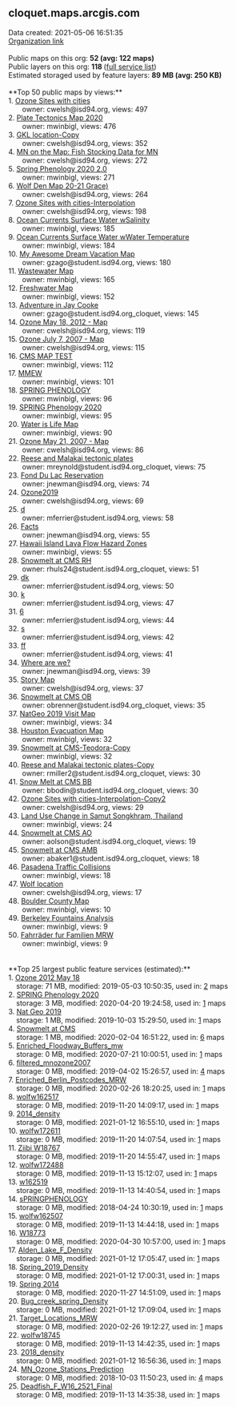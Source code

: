 <h2>cloquet.maps.arcgis.com</h2> Data created: 2021-05-06 16:51:35 <br /><a target='new' href='https://cloquet.maps.arcgis.com'>Organization link</a><br /><br />Public maps on this org: <b>52 (avg: 122 maps)</b><br />Public layers on this org: <b>118 </b>(<a target='new' href='https://services.arcgis.com/z5QlFXK0gOIvsPsP/ArcGIS/rest/services'>full service list</a>)<br />Estimated storaged used by feature layers: <b>89 MB (avg: 250 KB)</b><br /><br />**Top 50 public maps by views:**<br />  1. <a target='new' href='https://www.arcgis.com/home/item.html?id=b849d5a6d83d40f99ba71f11046a2c00'>Ozone Sites with cities</a> <br />  &nbsp;&nbsp;&nbsp;&nbsp; &nbsp;&nbsp;owner: cwelsh@isd94.org, views: 497<br />  2. <a target='new' href='https://www.arcgis.com/home/item.html?id=442102bf49a24475beb42f2dd6d896ab'>Plate Tectonics Map 2020</a> <br />  &nbsp;&nbsp;&nbsp;&nbsp; &nbsp;&nbsp;owner: mwinbigl, views: 476<br />  3. <a target='new' href='https://www.arcgis.com/home/item.html?id=accb78cceade41a69c0553f8c8648f97'>GKL location-Copy</a> <br />  &nbsp;&nbsp;&nbsp;&nbsp; &nbsp;&nbsp;owner: cwelsh@isd94.org, views: 352<br />  4. <a target='new' href='https://www.arcgis.com/home/item.html?id=bd57f680f7b84fec8f66041fcc97cffa'>MN on the Map: Fish Stocking Data for MN</a> <br />  &nbsp;&nbsp;&nbsp;&nbsp; &nbsp;&nbsp;owner: cwelsh@isd94.org, views: 272<br />  5. <a target='new' href='https://www.arcgis.com/home/item.html?id=32c35a3714694c8595368546b3cb8618'>Spring Phenology 2020 2.0</a> <br />  &nbsp;&nbsp;&nbsp;&nbsp; &nbsp;&nbsp;owner: mwinbigl, views: 271<br />  6. <a target='new' href='https://www.arcgis.com/home/item.html?id=59a67066f4de46419d867a0ed7921541'>Wolf Den Map 20-21 Grace)</a> <br />  &nbsp;&nbsp;&nbsp;&nbsp; &nbsp;&nbsp;owner: cwelsh@isd94.org, views: 264<br />  7. <a target='new' href='https://www.arcgis.com/home/item.html?id=8b07b7a505d3461d9cbe901fe7484143'>Ozone Sites with cities-Interpolation</a> <br />  &nbsp;&nbsp;&nbsp;&nbsp; &nbsp;&nbsp;owner: cwelsh@isd94.org, views: 198<br />  8. <a target='new' href='https://www.arcgis.com/home/item.html?id=a52f6f5e45354016beb12e086e9f1bed'>Ocean Currents Surface Water wSalinity</a> <br />  &nbsp;&nbsp;&nbsp;&nbsp; &nbsp;&nbsp;owner: mwinbigl, views: 185<br />  9. <a target='new' href='https://www.arcgis.com/home/item.html?id=9ec1bd1e34874b83bd871f61a239c18a'>Ocean Currents Surface Water wWater Temperature</a> <br />  &nbsp;&nbsp;&nbsp;&nbsp; &nbsp;&nbsp;owner: mwinbigl, views: 184<br />  10. <a target='new' href='https://www.arcgis.com/home/item.html?id=7987d60ca4954e2bb72126570907cd2f'>My Awesome Dream Vacation Map</a> <br />  &nbsp;&nbsp;&nbsp;&nbsp; &nbsp;&nbsp;owner: gzago@student.isd94.org, views: 180<br />  11. <a target='new' href='https://www.arcgis.com/home/item.html?id=507085891ef3486392f9534117b5b8df'>Wastewater Map</a> <br />  &nbsp;&nbsp;&nbsp;&nbsp; &nbsp;&nbsp;owner: mwinbigl, views: 165<br />  12. <a target='new' href='https://www.arcgis.com/home/item.html?id=65599056fa2545deb116beef89e9ab2f'>Freshwater Map</a> <br />  &nbsp;&nbsp;&nbsp;&nbsp; &nbsp;&nbsp;owner: mwinbigl, views: 152<br />  13. <a target='new' href='https://www.arcgis.com/home/item.html?id=965ae49fc5ea4521a1e19826189aa1e2'>Adventure in Jay Cooke</a> <br />  &nbsp;&nbsp;&nbsp;&nbsp; &nbsp;&nbsp;owner: gzago@student.isd94.org_cloquet, views: 145<br />  14. <a target='new' href='https://www.arcgis.com/home/item.html?id=55e7e494dd8147b9912251960ab77d39'>Ozone May 18, 2012 - Map</a> <br />  &nbsp;&nbsp;&nbsp;&nbsp; &nbsp;&nbsp;owner: cwelsh@isd94.org, views: 119<br />  15. <a target='new' href='https://www.arcgis.com/home/item.html?id=a79ff957fa1d4ae38dfd5703019dc020'>Ozone July 7, 2007 - Map</a> <br />  &nbsp;&nbsp;&nbsp;&nbsp; &nbsp;&nbsp;owner: cwelsh@isd94.org, views: 115<br />  16. <a target='new' href='https://www.arcgis.com/home/item.html?id=3b456d49638c469da2b84c489c5d8ab0'>CMS MAP TEST</a> <br />  &nbsp;&nbsp;&nbsp;&nbsp; &nbsp;&nbsp;owner: mwinbigl, views: 112<br />  17. <a target='new' href='https://www.arcgis.com/home/item.html?id=fa6d4bddedab4976bf94ad7aac11ba91'>MMEW</a> <br />  &nbsp;&nbsp;&nbsp;&nbsp; &nbsp;&nbsp;owner: mwinbigl, views: 101<br />  18. <a target='new' href='https://www.arcgis.com/home/item.html?id=2f800933017b4e40a11d908004c6478f'>SPRING PHENOLOGY</a> <br />  &nbsp;&nbsp;&nbsp;&nbsp; &nbsp;&nbsp;owner: mwinbigl, views: 96<br />  19. <a target='new' href='https://www.arcgis.com/home/item.html?id=4e02b73f09e74a93b0058e19ff980314'>SPRING Phenology 2020</a> <br />  &nbsp;&nbsp;&nbsp;&nbsp; &nbsp;&nbsp;owner: mwinbigl, views: 95<br />  20. <a target='new' href='https://www.arcgis.com/home/item.html?id=25d58e985ba34178b8b35cc99d4b0bc7'>Water is Life Map</a> <br />  &nbsp;&nbsp;&nbsp;&nbsp; &nbsp;&nbsp;owner: mwinbigl, views: 90<br />  21. <a target='new' href='https://www.arcgis.com/home/item.html?id=69e216ee7d794b388530cb718dafb49f'>Ozone May 21, 2007 - Map</a> <br />  &nbsp;&nbsp;&nbsp;&nbsp; &nbsp;&nbsp;owner: cwelsh@isd94.org, views: 86<br />  22. <a target='new' href='https://www.arcgis.com/home/item.html?id=62e389ca630b491b97fe214ead61e7f3'>Reese and Malakai tectonic plates</a> <br />  &nbsp;&nbsp;&nbsp;&nbsp; &nbsp;&nbsp;owner: mreynold@student.isd94.org_cloquet, views: 75<br />  23. <a target='new' href='https://www.arcgis.com/home/item.html?id=2c30190005554cf2a38af4198c1a304b'>Fond Du Lac Reservation </a> <br />  &nbsp;&nbsp;&nbsp;&nbsp; &nbsp;&nbsp;owner: jnewman@isd94.org, views: 74<br />  24. <a target='new' href='https://www.arcgis.com/home/item.html?id=a5922405e5b541fcb2d946a1c6f2a218'>Ozone2019</a> <br />  &nbsp;&nbsp;&nbsp;&nbsp; &nbsp;&nbsp;owner: cwelsh@isd94.org, views: 69<br />  25. <a target='new' href='https://www.arcgis.com/home/item.html?id=aab4c30a05e2485fb6f29952a7f91ab1'>d</a> <br />  &nbsp;&nbsp;&nbsp;&nbsp; &nbsp;&nbsp;owner: mferrier@student.isd94.org, views: 58<br />  26. <a target='new' href='https://www.arcgis.com/home/item.html?id=37b91485b60f4fd6bfc092e072ae311f'>Facts</a> <br />  &nbsp;&nbsp;&nbsp;&nbsp; &nbsp;&nbsp;owner: jnewman@isd94.org, views: 55<br />  27. <a target='new' href='https://www.arcgis.com/home/item.html?id=4eff8af68bcf42ae97ecff963f90e719'>Hawaii Island Lava Flow Hazard Zones</a> <br />  &nbsp;&nbsp;&nbsp;&nbsp; &nbsp;&nbsp;owner: mwinbigl, views: 55<br />  28. <a target='new' href='https://www.arcgis.com/home/item.html?id=b560bec524d14b4a8bed17df25b5b27d'>Snowmelt at CMS RH</a> <br />  &nbsp;&nbsp;&nbsp;&nbsp; &nbsp;&nbsp;owner: rhuls24@student.isd94.org_cloquet, views: 51<br />  29. <a target='new' href='https://www.arcgis.com/home/item.html?id=b015b6c093424f18bd614c74fe9f6cff'>dk</a> <br />  &nbsp;&nbsp;&nbsp;&nbsp; &nbsp;&nbsp;owner: mferrier@student.isd94.org, views: 50<br />  30. <a target='new' href='https://www.arcgis.com/home/item.html?id=fb60d94f422c4643bfd543f28ddc0356'>k</a> <br />  &nbsp;&nbsp;&nbsp;&nbsp; &nbsp;&nbsp;owner: mferrier@student.isd94.org, views: 47<br />  31. <a target='new' href='https://www.arcgis.com/home/item.html?id=0c3afeeddd8b41a6ad64cb7df32dbe63'>6</a> <br />  &nbsp;&nbsp;&nbsp;&nbsp; &nbsp;&nbsp;owner: mferrier@student.isd94.org, views: 44<br />  32. <a target='new' href='https://www.arcgis.com/home/item.html?id=7ea5ad45411842c2bdd4de8d379e700b'>s</a> <br />  &nbsp;&nbsp;&nbsp;&nbsp; &nbsp;&nbsp;owner: mferrier@student.isd94.org, views: 42<br />  33. <a target='new' href='https://www.arcgis.com/home/item.html?id=50985b80540a443286b2f0e2d30dd293'>ff</a> <br />  &nbsp;&nbsp;&nbsp;&nbsp; &nbsp;&nbsp;owner: mferrier@student.isd94.org, views: 41<br />  34. <a target='new' href='https://www.arcgis.com/home/item.html?id=8923f292f6e94a0cade8881f32349db2'>Where are we? </a> <br />  &nbsp;&nbsp;&nbsp;&nbsp; &nbsp;&nbsp;owner: jnewman@isd94.org, views: 39<br />  35. <a target='new' href='https://www.arcgis.com/home/item.html?id=2b41f3a4152447bc96df314f54fa8af3'>Story Map</a> <br />  &nbsp;&nbsp;&nbsp;&nbsp; &nbsp;&nbsp;owner: cwelsh@isd94.org, views: 37<br />  36. <a target='new' href='https://www.arcgis.com/home/item.html?id=9a00646556b3426e9185ba2522436c29'>Snowmelt at CMS OB</a> <br />  &nbsp;&nbsp;&nbsp;&nbsp; &nbsp;&nbsp;owner: obrenner@student.isd94.org_cloquet, views: 35<br />  37. <a target='new' href='https://www.arcgis.com/home/item.html?id=24ef0da8f798438396360def45a415c7'>NatGeo 2019 Visit Map</a> <br />  &nbsp;&nbsp;&nbsp;&nbsp; &nbsp;&nbsp;owner: mwinbigl, views: 34<br />  38. <a target='new' href='https://www.arcgis.com/home/item.html?id=7ad1ed6f599d4753968888b0e2bca284'>Houston Evacuation Map</a> <br />  &nbsp;&nbsp;&nbsp;&nbsp; &nbsp;&nbsp;owner: mwinbigl, views: 32<br />  39. <a target='new' href='https://www.arcgis.com/home/item.html?id=1e9d81af56fa4ba0a661a50802cbb4a9'>Snowmelt at CMS-Teodora-Copy</a> <br />  &nbsp;&nbsp;&nbsp;&nbsp; &nbsp;&nbsp;owner: mwinbigl, views: 32<br />  40. <a target='new' href='https://www.arcgis.com/home/item.html?id=363989c218004ea797eebcd176cd6951'>Reese and Malakai tectonic plates-Copy</a> <br />  &nbsp;&nbsp;&nbsp;&nbsp; &nbsp;&nbsp;owner: rmiller2@student.isd94.org_cloquet, views: 30<br />  41. <a target='new' href='https://www.arcgis.com/home/item.html?id=9f466153be1a466bb1c3b0357fe99e65'>Snow Melt at CMS BB</a> <br />  &nbsp;&nbsp;&nbsp;&nbsp; &nbsp;&nbsp;owner: bbodin@student.isd94.org_cloquet, views: 30<br />  42. <a target='new' href='https://www.arcgis.com/home/item.html?id=ba9750521f90453bb7bb4d3f7f07a8d5'>Ozone Sites with cities-Interpolation-Copy2</a> <br />  &nbsp;&nbsp;&nbsp;&nbsp; &nbsp;&nbsp;owner: cwelsh@isd94.org, views: 29<br />  43. <a target='new' href='https://www.arcgis.com/home/item.html?id=bb26840ba2734951aa1a855dd8c91fd5'>Land Use Change in Samut Songkhram, Thailand</a> <br />  &nbsp;&nbsp;&nbsp;&nbsp; &nbsp;&nbsp;owner: mwinbigl, views: 24<br />  44. <a target='new' href='https://www.arcgis.com/home/item.html?id=d2bc3ae02aa7435ebe912af9a1735adb'>Snowmelt at CMS AO</a> <br />  &nbsp;&nbsp;&nbsp;&nbsp; &nbsp;&nbsp;owner: aolson@student.isd94.org_cloquet, views: 19<br />  45. <a target='new' href='https://www.arcgis.com/home/item.html?id=8b5168b5509b4d8496076a1ed7a858b4'>Snowmelt at CMS AMB</a> <br />  &nbsp;&nbsp;&nbsp;&nbsp; &nbsp;&nbsp;owner: abaker1@student.isd94.org_cloquet, views: 18<br />  46. <a target='new' href='https://www.arcgis.com/home/item.html?id=6e97ca381cd8430ba36976a1b15b637d'>Pasadena Traffic Collisions</a> <br />  &nbsp;&nbsp;&nbsp;&nbsp; &nbsp;&nbsp;owner: mwinbigl, views: 18<br />  47. <a target='new' href='https://www.arcgis.com/home/item.html?id=451b594fe5e242fe95fece5ab13dcba0'>Wolf location</a> <br />  &nbsp;&nbsp;&nbsp;&nbsp; &nbsp;&nbsp;owner: cwelsh@isd94.org, views: 17<br />  48. <a target='new' href='https://www.arcgis.com/home/item.html?id=e218b514acad4a7091e6296caf065200'>Boulder County Map</a> <br />  &nbsp;&nbsp;&nbsp;&nbsp; &nbsp;&nbsp;owner: mwinbigl, views: 10<br />  49. <a target='new' href='https://www.arcgis.com/home/item.html?id=a5c09a8c442b43b28e538d4490f0447c'>Berkeley Fountains Analysis</a> <br />  &nbsp;&nbsp;&nbsp;&nbsp; &nbsp;&nbsp;owner: mwinbigl, views: 9<br />  50. <a target='new' href='https://www.arcgis.com/home/item.html?id=cac8b63f30884e41a794fa8f5e786746'>Fahrräder fur Familien MRW</a> <br />  &nbsp;&nbsp;&nbsp;&nbsp; &nbsp;&nbsp;owner: mwinbigl, views: 9<br /><br /><br />**Top 25 largest public feature services (estimated):**<br /> 1. <a target='new' href='https://www.arcgis.com/home/item.html?id=c346bbe35ade46a19332d8c53aac909e'>Ozone 2012 May 18</a><br /> &nbsp;&nbsp;&nbsp;&nbsp;storage: 71 MB, modified: 2019-05-03 10:50:35,  used in: <a target='new' href='https://ed-ind-tb.s3-us-west-1.amazonaws.com/ADI/c346bbe35ade46a19332d8c53aac909e.html'> 2</a> maps<br /> 2. <a target='new' href='https://www.arcgis.com/home/item.html?id=f3045a8292dd423ab5b77b384ecc7f33'>SPRING Phenology 2020</a><br /> &nbsp;&nbsp;&nbsp;&nbsp;storage: 3 MB, modified: 2020-04-20 19:24:58,  used in: <a target='new' href='https://ed-ind-tb.s3-us-west-1.amazonaws.com/ADI/f3045a8292dd423ab5b77b384ecc7f33.html'> 1</a> maps<br /> 3. <a target='new' href='https://www.arcgis.com/home/item.html?id=a024ed60862946de82558bcd4466c075'>Nat Geo 2019</a><br /> &nbsp;&nbsp;&nbsp;&nbsp;storage: 1 MB, modified: 2019-10-03 15:29:50,  used in: <a target='new' href='https://ed-ind-tb.s3-us-west-1.amazonaws.com/ADI/a024ed60862946de82558bcd4466c075.html'> 1</a> maps<br /> 4. <a target='new' href='https://www.arcgis.com/home/item.html?id=94e34112507649988fee1c573d7ade82'>Snowmelt at CMS</a><br /> &nbsp;&nbsp;&nbsp;&nbsp;storage: 1 MB, modified: 2020-02-04 16:51:22,  used in: <a target='new' href='https://ed-ind-tb.s3-us-west-1.amazonaws.com/ADI/94e34112507649988fee1c573d7ade82.html'> 6</a> maps<br /> 5. <a target='new' href='https://www.arcgis.com/home/item.html?id=f54e053f893f4c7db5952d25809685cc'>Enriched_Floodway_Buffers_mw</a><br /> &nbsp;&nbsp;&nbsp;&nbsp;storage: 0 MB, modified: 2020-07-21 10:00:51,  used in: <a target='new' href='https://ed-ind-tb.s3-us-west-1.amazonaws.com/ADI/f54e053f893f4c7db5952d25809685cc.html'> 1</a> maps<br /> 6. <a target='new' href='https://www.arcgis.com/home/item.html?id=8f8c12210e3a49168bc10cebfb4c9c7f'>filtered_mnozone2007</a><br /> &nbsp;&nbsp;&nbsp;&nbsp;storage: 0 MB, modified: 2019-04-02 15:26:57,  used in: <a target='new' href='https://ed-ind-tb.s3-us-west-1.amazonaws.com/ADI/8f8c12210e3a49168bc10cebfb4c9c7f.html'> 4</a> maps<br /> 7. <a target='new' href='https://www.arcgis.com/home/item.html?id=90eae352a22e44ef94fcef6b9c5faa8d'>Enriched_Berlin_Postcodes_MRW</a><br /> &nbsp;&nbsp;&nbsp;&nbsp;storage: 0 MB, modified: 2020-02-26 18:20:25,  used in: <a target='new' href='https://ed-ind-tb.s3-us-west-1.amazonaws.com/ADI/90eae352a22e44ef94fcef6b9c5faa8d.html'> 1</a> maps<br /> 8. <a target='new' href='https://www.arcgis.com/home/item.html?id=856f6aa4ad46402983593c322b85e528'>wolfw162517</a><br /> &nbsp;&nbsp;&nbsp;&nbsp;storage: 0 MB, modified: 2019-11-20 14:09:17,  used in: <a target='new' href='https://ed-ind-tb.s3-us-west-1.amazonaws.com/ADI/856f6aa4ad46402983593c322b85e528.html'> 1</a> maps<br /> 9. <a target='new' href='https://www.arcgis.com/home/item.html?id=90760bd9cce34433ba6f0a493f7e8687'>2014_density</a><br /> &nbsp;&nbsp;&nbsp;&nbsp;storage: 0 MB, modified: 2021-01-12 16:55:10,  used in: <a target='new' href='https://ed-ind-tb.s3-us-west-1.amazonaws.com/ADI/90760bd9cce34433ba6f0a493f7e8687.html'> 1</a> maps<br /> 10. <a target='new' href='https://www.arcgis.com/home/item.html?id=83ddbe5ae49e4b10995655193ce5942f'>wolfw172611</a><br /> &nbsp;&nbsp;&nbsp;&nbsp;storage: 0 MB, modified: 2019-11-20 14:07:54,  used in: <a target='new' href='https://ed-ind-tb.s3-us-west-1.amazonaws.com/ADI/83ddbe5ae49e4b10995655193ce5942f.html'> 1</a> maps<br /> 11. <a target='new' href='https://www.arcgis.com/home/item.html?id=59cd383206f344fca7e1ad2188d5cec6'>Ziibi W18767</a><br /> &nbsp;&nbsp;&nbsp;&nbsp;storage: 0 MB, modified: 2019-11-20 14:55:47,  used in: <a target='new' href='https://ed-ind-tb.s3-us-west-1.amazonaws.com/ADI/59cd383206f344fca7e1ad2188d5cec6.html'> 1</a> maps<br /> 12. <a target='new' href='https://www.arcgis.com/home/item.html?id=4ec46d8680a24ab6bd741f2ad8b5a1e2'>wolfw172488</a><br /> &nbsp;&nbsp;&nbsp;&nbsp;storage: 0 MB, modified: 2019-11-13 15:12:07,  used in: <a target='new' href='https://ed-ind-tb.s3-us-west-1.amazonaws.com/ADI/4ec46d8680a24ab6bd741f2ad8b5a1e2.html'> 1</a> maps<br /> 13. <a target='new' href='https://www.arcgis.com/home/item.html?id=4f45b64be4a942c080458c987a2c36e7'>w162519</a><br /> &nbsp;&nbsp;&nbsp;&nbsp;storage: 0 MB, modified: 2019-11-13 14:40:54,  used in: <a target='new' href='https://ed-ind-tb.s3-us-west-1.amazonaws.com/ADI/4f45b64be4a942c080458c987a2c36e7.html'> 1</a> maps<br /> 14. <a target='new' href='https://www.arcgis.com/home/item.html?id=9ec02032c18a4ebea2babbba5d4859d1'>sPRINGPHENOLOGY</a><br /> &nbsp;&nbsp;&nbsp;&nbsp;storage: 0 MB, modified: 2018-04-24 10:30:19,  used in: <a target='new' href='https://ed-ind-tb.s3-us-west-1.amazonaws.com/ADI/9ec02032c18a4ebea2babbba5d4859d1.html'> 1</a> maps<br /> 15. <a target='new' href='https://www.arcgis.com/home/item.html?id=57d8b50befa6491d9de44404d7d88f05'>wolfw162507</a><br /> &nbsp;&nbsp;&nbsp;&nbsp;storage: 0 MB, modified: 2019-11-13 14:44:18,  used in: <a target='new' href='https://ed-ind-tb.s3-us-west-1.amazonaws.com/ADI/57d8b50befa6491d9de44404d7d88f05.html'> 1</a> maps<br /> 16. <a target='new' href='https://www.arcgis.com/home/item.html?id=bdb680b2719141a09a1d5529e1d79844'>W18773</a><br /> &nbsp;&nbsp;&nbsp;&nbsp;storage: 0 MB, modified: 2020-04-30 10:57:00,  used in: <a target='new' href='https://ed-ind-tb.s3-us-west-1.amazonaws.com/ADI/bdb680b2719141a09a1d5529e1d79844.html'> 1</a> maps<br /> 17. <a target='new' href='https://www.arcgis.com/home/item.html?id=95fb7a3bf1094ab2bfd8ca13c5ad1671'>Alden_Lake_F_Density</a><br /> &nbsp;&nbsp;&nbsp;&nbsp;storage: 0 MB, modified: 2021-01-12 17:05:47,  used in: <a target='new' href='https://ed-ind-tb.s3-us-west-1.amazonaws.com/ADI/95fb7a3bf1094ab2bfd8ca13c5ad1671.html'> 1</a> maps<br /> 18. <a target='new' href='https://www.arcgis.com/home/item.html?id=f34477e3ad8e4876aea19ac0e8d80a09'>Spring_2019_Density</a><br /> &nbsp;&nbsp;&nbsp;&nbsp;storage: 0 MB, modified: 2021-01-12 17:00:31,  used in: <a target='new' href='https://ed-ind-tb.s3-us-west-1.amazonaws.com/ADI/f34477e3ad8e4876aea19ac0e8d80a09.html'> 1</a> maps<br /> 19. <a target='new' href='https://www.arcgis.com/home/item.html?id=9fc0ae76a9384b8a89b2719c7afc7981'>Spring 2014</a><br /> &nbsp;&nbsp;&nbsp;&nbsp;storage: 0 MB, modified: 2020-11-27 14:51:09,  used in: <a target='new' href='https://ed-ind-tb.s3-us-west-1.amazonaws.com/ADI/9fc0ae76a9384b8a89b2719c7afc7981.html'> 1</a> maps<br /> 20. <a target='new' href='https://www.arcgis.com/home/item.html?id=5287962dd3104527adad73dd7b7ab94d'>Bug_creek_spring_Density</a><br /> &nbsp;&nbsp;&nbsp;&nbsp;storage: 0 MB, modified: 2021-01-12 17:09:04,  used in: <a target='new' href='https://ed-ind-tb.s3-us-west-1.amazonaws.com/ADI/5287962dd3104527adad73dd7b7ab94d.html'> 1</a> maps<br /> 21. <a target='new' href='https://www.arcgis.com/home/item.html?id=f1b49661ffad492c9878055511589222'>Target_Locations_MRW</a><br /> &nbsp;&nbsp;&nbsp;&nbsp;storage: 0 MB, modified: 2020-02-26 19:12:27,  used in: <a target='new' href='https://ed-ind-tb.s3-us-west-1.amazonaws.com/ADI/f1b49661ffad492c9878055511589222.html'> 1</a> maps<br /> 22. <a target='new' href='https://www.arcgis.com/home/item.html?id=01b52319008f4d7c81b90fe204fef39f'>wolfw18745</a><br /> &nbsp;&nbsp;&nbsp;&nbsp;storage: 0 MB, modified: 2019-11-13 14:42:35,  used in: <a target='new' href='https://ed-ind-tb.s3-us-west-1.amazonaws.com/ADI/01b52319008f4d7c81b90fe204fef39f.html'> 1</a> maps<br /> 23. <a target='new' href='https://www.arcgis.com/home/item.html?id=81dc81a3f7424899a69f5b015f74f145'>2018_density</a><br /> &nbsp;&nbsp;&nbsp;&nbsp;storage: 0 MB, modified: 2021-01-12 16:56:36,  used in: <a target='new' href='https://ed-ind-tb.s3-us-west-1.amazonaws.com/ADI/81dc81a3f7424899a69f5b015f74f145.html'> 1</a> maps<br /> 24. <a target='new' href='https://www.arcgis.com/home/item.html?id=581281ed391e437ead4849170d9e73f0'>MN_Ozone_Stations_Prediction</a><br /> &nbsp;&nbsp;&nbsp;&nbsp;storage: 0 MB, modified: 2018-10-03 11:50:23,  used in: <a target='new' href='https://ed-ind-tb.s3-us-west-1.amazonaws.com/ADI/581281ed391e437ead4849170d9e73f0.html'> 4</a> maps<br /> 25. <a target='new' href='https://www.arcgis.com/home/item.html?id=d90a3319697c4259ad60bbec0ffb36f9'>Deadfish_F_W16_2521_Final</a><br /> &nbsp;&nbsp;&nbsp;&nbsp;storage: 0 MB, modified: 2019-11-13 14:35:38,  used in: <a target='new' href='https://ed-ind-tb.s3-us-west-1.amazonaws.com/ADI/d90a3319697c4259ad60bbec0ffb36f9.html'> 1</a> maps<br />